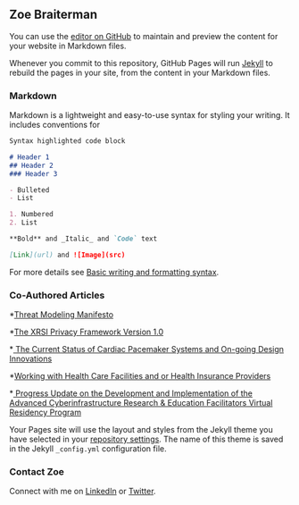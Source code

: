 ## Zoe Braiterman

You can use the [editor on GitHub](https://github.com/zbraiterman/blog/edit/main/README.md) to maintain and preview the content for your website in Markdown files.

Whenever you commit to this repository, GitHub Pages will run [Jekyll](https://jekyllrb.com/) to rebuild the pages in your site, from the content in your Markdown files.

### Markdown

Markdown is a lightweight and easy-to-use syntax for styling your writing. It includes conventions for

```markdown
Syntax highlighted code block

# Header 1
## Header 2
### Header 3

- Bulleted
- List

1. Numbered
2. List

**Bold** and _Italic_ and `Code` text

[Link](url) and ![Image](src)
```

For more details see [Basic writing and formatting syntax](https://docs.github.com/en/github/writing-on-github/getting-started-with-writing-and-formatting-on-github/basic-writing-and-formatting-syntax).

### Co-Authored Articles

*[Threat Modeling Manifesto](https://www.threatmodelingmanifesto.org)

*[The XRSI Privacy Framework Version 1.0](https://xrsi.org/publication/the-xrsi-privacy-framework)

*[
The Current Status of Cardiac Pacemaker Systems and On-going Design Innovations](https://www.amazon.com/Current-Cardiac-Pacemaker-Systems-Innovations-ebook/dp/B083ZSC9K9)

*[Working with Health Care Facilities and or Health Insurance Providers](https://www.amazon.com/Working-Health-Facilities-Insurance-Providers-ebook/dp/B083GF3C46)

*[
Progress Update on the Development and Implementation of the Advanced Cyberinfrastructure Research & Education Facilitators Virtual Residency Program](https://www.researchgate.net/publication/325154156_Progress_Update_on_the_Development_and_Implementation_of_the_Advanced_Cyberinfrastructure_Research_Education_Facilitators_Virtual_Residency_Program)


Your Pages site will use the layout and styles from the Jekyll theme you have selected in your [repository settings](https://github.com/zbraiterman/blog/settings/pages). The name of this theme is saved in the Jekyll `_config.yml` configuration file.

### Contact Zoe
Connect with me on [LinkedIn](https://www.linkedin.com/in/zoebraiterman/) or [Twitter](https://twitter.com/zbraiterman).
